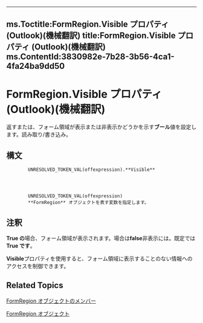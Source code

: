 

---
ms.Toctitle:FormRegion.Visible プロパティ (Outlook)(機械翻訳)
title:FormRegion.Visible プロパティ (Outlook)(機械翻訳)
ms.ContentId:3830982e-7b28-3b56-4ca1-4fa24ba9dd50
---
# FormRegion.Visible プロパティ (Outlook)(機械翻訳)




返すまたは、フォーム領域が表示または非表示かどうかを示す**ブール**値を設定します。読み取り/書き込み。

## 構文

            UNRESOLVED_TOKEN_VAL(offexpression).**Visible**




            UNRESOLVED_TOKEN_VAL(offexpression)
            **FormRegion** オブジェクトを表す変数を指定します。



## 注釈
**True の**場合、フォーム領域が表示されます。場合は**false**非表示には。既定では**True です**。



**Visible**プロパティを使用すると、フォーム領域に表示することのない情報へのアクセスを制御できます。



## Related Topics

[FormRegion オブジェクトのメンバー](eb4ff750-2911-8f8d-2ef0-c3f5e7adf4e0.md)

[FormRegion オブジェクト](3a0b83eb-4076-9cb3-86a9-68f9e44df89f.md)




